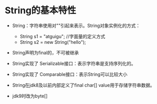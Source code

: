 # String的基本特性

- String：字符串使用对""引起来表示。String对象实例化的方式：
  - String s1 = "atguigu"; //字面量的定义方式
  - String s2 = new String("hello");

- String声明为final的，不可被继承

- String实现了 Serializable接口：表示字符串是支持序列化的。

- String实现了 Comparable接口：表示String可以比较大小

- String在jdk8及以前内部定义了final char[] value用于存储字符串数据。

- jdk9时改为byte[]